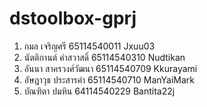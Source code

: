 # dstoolbox-gprj

1. กมล เจริญศรี 65114540011 Jxuu03
2. นัตติกานต์ คำสวาสดิ์ 65114540310 Nudtikan
3. อันนา สาครวงศ์วัฒนา 65114540709 Kkurayami
4. อัษฎาวุธ ประสารคำ 65114540710 ManYaiMark
5. บัณฑิตา ปมหิน 64114540229 Bantita22j
